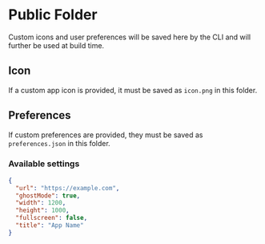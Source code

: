# Public Folder

Custom icons and user preferences will be saved here by the CLI and will further be used at build time.

## Icon

If a custom app icon is provided, it must be saved as `icon.png` in this folder.

## Preferences

If custom preferences are provided, they must be saved as `preferences.json` in this folder.

### Available settings

```json
{
  "url": "https://example.com",
  "ghostMode": true,
  "width": 1200,
  "height": 1000,
  "fullscreen": false,
  "title": "App Name"
}
```
